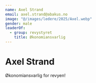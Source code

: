 ```yaml
---
name: Axel Strand
email: axel.strand@abakus.no
image: "@/images/ledere/2025/Axel.webp"
gender: male
leaderOf:
  - group: revystyret
    title: Økonomiansvarlig
---
```


# Axel Strand

Økonomiansvarlig for revyen!
